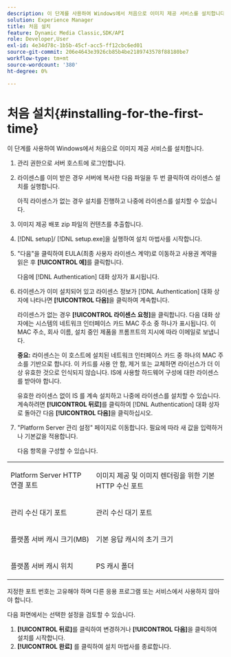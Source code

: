 ```yaml
---
description: 이 단계를 사용하여 Windows에서 처음으로 이미지 제공 서비스를 설치합니다.
solution: Experience Manager
title: 처음 설치
feature: Dynamic Media Classic,SDK/API
role: Developer,User
exl-id: 4e34d78c-1b5b-45cf-acc5-ff12cbc6ed01
source-git-commit: 206e4643e3926cb85b4be2189743578f88180be7
workflow-type: tm+mt
source-wordcount: '380'
ht-degree: 0%

---
```


# 처음 설치{#installing-for-the-first-time}

이 단계를 사용하여 Windows에서 처음으로 이미지 제공 서비스를 설치합니다.

1. 관리 권한으로 서버 호스트에 로그인합니다.
1. 라이센스를 이미 받은 경우 서버에 복사한 다음 파일을 두 번 클릭하여 라이센스 설치를 실행합니다.

   아직 라이센스가 없는 경우 설치를 진행하고 나중에 라이센스를 설치할 수 있습니다.
1. 이미지 제공 배포 zip 파일의 컨텐츠를 추출합니다.
1. [!DNL setup]/ [!DNL setup.exe]을 실행하여 설치 마법사를 시작합니다.
1. &quot;다음&quot;을 클릭하여 EULA(최종 사용자 라이센스 계약)로 이동하고 사용권 계약을 읽은 후 **[!UICONTROL 예]**&#x200B;를 클릭합니다.

   다음에 [!DNL Authentication] 대화 상자가 표시됩니다.
1. 라이센스가 이미 설치되어 있고 라이센스 정보가 [!DNL Authentication] 대화 상자에 나타나면 **[!UICONTROL 다음]**&#x200B;을 클릭하여 계속합니다.

   라이센스가 없는 경우 **[!UICONTROL 라이센스 요청]**&#x200B;을 클릭합니다. 다음 대화 상자에는 시스템의 네트워크 인터페이스 카드 MAC 주소 중 하나가 표시됩니다. 이 MAC 주소, 회사 이름, 설치 중인 제품을 프롬프트의 지시에 따라 이메일로 보냅니다.

   **중요:**  라이센스는 이 호스트에 설치된 네트워크 인터페이스 카드 중 하나의 MAC 주소를 기반으로 합니다. 이 카드를 사용 안 함, 제거 또는 교체하면 라이선스가 더 이상 유효한 것으로 인식되지 않습니다. IS에 사용할 하드웨어 구성에 대한 라이센스를 받아야 합니다.

   유효한 라이센스 없이 IS 를 계속 설치하고 나중에 라이센스를 설치할 수 있습니다. 계속하려면 **[!UICONTROL 뒤로]**&#x200B;를 클릭하여 [!DNL Authentication] 대화 상자로 돌아간 다음 **[!UICONTROL 다음]**&#x200B;을 클릭하십시오.
1. &quot;Platform Server 관리 설정&quot; 페이지로 이동합니다. 필요에 따라 새 값을 입력하거나 기본값을 적용합니다.

   다음 항목을 구성할 수 있습니다.

<table id="table_AA5D7674BBBE4AD4B373066AEF413FFD"> 
 <tbody> 
  <tr> 
   <td> <p> Platform Server HTTP 연결 포트 </p> </td> 
   <td> <p>이미지 제공 및 이미지 렌더링을 위한 기본 HTTP 수신 포트 </p> </td> 
  </tr> 
  <tr> 
   <td> <p> 관리 수신 대기 포트 </p> </td> 
   <td> <p>관리 수신 대기 포트 </p> </td> 
  </tr> 
  <tr> 
   <td> <p> 플랫폼 서버 캐시 크기(MB) </p> </td> 
   <td> <p>기본 응답 캐시의 초기 크기 </p> </td> 
  </tr> 
  <tr> 
   <td> <p> 플랫폼 서버 캐시 위치 </p> </td> 
   <td> <p>PS 캐시 폴더 </p> </td> 
  </tr> 
 </tbody> 
</table>

지정한 포트 번호는 고유해야 하며 다른 응용 프로그램 또는 서비스에서 사용하지 않아야 합니다.

다음 화면에서는 선택한 설정을 검토할 수 있습니다.
1. **[!UICONTROL 뒤로]**&#x200B;를 클릭하여 변경하거나 **[!UICONTROL 다음]**&#x200B;을 클릭하여 설치를 시작합니다.
1. **[!UICONTROL 완료]** 를 클릭하여 설치 마법사를 종료합니다.
